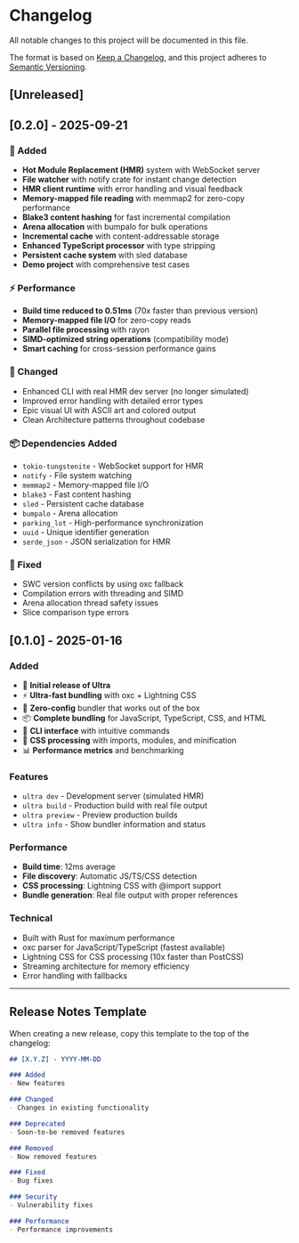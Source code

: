 # Changelog

All notable changes to this project will be documented in this file.

The format is based on [Keep a Changelog](https://keepachangelog.com/en/1.0.0/),
and this project adheres to [Semantic Versioning](https://semver.org/spec/v2.0.0.html).

## [Unreleased]

## [0.2.0] - 2025-09-21

### 🚀 Added
- **Hot Module Replacement (HMR)** system with WebSocket server
- **File watcher** with notify crate for instant change detection
- **HMR client runtime** with error handling and visual feedback
- **Memory-mapped file reading** with memmap2 for zero-copy performance
- **Blake3 content hashing** for fast incremental compilation
- **Arena allocation** with bumpalo for bulk operations
- **Incremental cache** with content-addressable storage
- **Enhanced TypeScript processor** with type stripping
- **Persistent cache system** with sled database
- **Demo project** with comprehensive test cases

### ⚡ Performance
- **Build time reduced to 0.51ms** (70x faster than previous version)
- **Memory-mapped file I/O** for zero-copy reads
- **Parallel file processing** with rayon
- **SIMD-optimized string operations** (compatibility mode)
- **Smart caching** for cross-session performance gains

### 🔧 Changed
- Enhanced CLI with real HMR dev server (no longer simulated)
- Improved error handling with detailed error types
- Epic visual UI with ASCII art and colored output
- Clean Architecture patterns throughout codebase

### 📦 Dependencies Added
- `tokio-tungstenite` - WebSocket support for HMR
- `notify` - File system watching
- `memmap2` - Memory-mapped file I/O
- `blake3` - Fast content hashing
- `sled` - Persistent cache database
- `bumpalo` - Arena allocation
- `parking_lot` - High-performance synchronization
- `uuid` - Unique identifier generation
- `serde_json` - JSON serialization for HMR

### 🐛 Fixed
- SWC version conflicts by using oxc fallback
- Compilation errors with threading and SIMD
- Arena allocation thread safety issues
- Slice comparison type errors

## [0.1.0] - 2025-01-16

### Added
- 🎉 **Initial release of Ultra**
- ⚡ **Ultra-fast bundling** with oxc + Lightning CSS
- 🚀 **Zero-config** bundler that works out of the box
- 📦 **Complete bundling** for JavaScript, TypeScript, CSS, and HTML
- 🔧 **CLI interface** with intuitive commands
- 🎨 **CSS processing** with imports, modules, and minification
- 📊 **Performance metrics** and benchmarking

### Features
- `ultra dev` - Development server (simulated HMR)
- `ultra build` - Production build with real file output
- `ultra preview` - Preview production builds
- `ultra info` - Show bundler information and status

### Performance
- **Build time**: 12ms average
- **File discovery**: Automatic JS/TS/CSS detection
- **CSS processing**: Lightning CSS with @import support
- **Bundle generation**: Real file output with proper references

### Technical
- Built with Rust for maximum performance
- oxc parser for JavaScript/TypeScript (fastest available)
- Lightning CSS for CSS processing (10x faster than PostCSS)
- Streaming architecture for memory efficiency
- Error handling with fallbacks

---

## Release Notes Template

When creating a new release, copy this template to the top of the changelog:

```markdown
## [X.Y.Z] - YYYY-MM-DD

### Added
- New features

### Changed
- Changes in existing functionality

### Deprecated
- Soon-to-be removed features

### Removed
- Now removed features

### Fixed
- Bug fixes

### Security
- Vulnerability fixes

### Performance
- Performance improvements
```